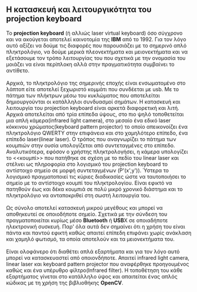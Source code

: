 ## Η κατασκευή και λειτουργικότητα του projection keyboard
Το **projection keyboard** (ή αλλιώς laser virtual keyboard) όσο σύγχρονο και να ακούγεται αποτελεί καινοτομία της **IBM** από το 1992. Για τον λόγο αυτό αξίζει να δούμε
τις διαφορές που παρουσιάζει με το σημερινό απλό πληκτρολόγιο, να δούμε μερικά πλεονεκτήματα και μειονεκτήματα και να εξετάσουμε τον τρόπο λειτουργίας του που σχετικά με την 
ονομασία του μοιάζει να είναι περίπλοκη αλλά στην πραγματικότητα συμβαίνει το αντίθετο. <br>
<br>
Αρχικά, το πληκτρολόγιο της σημερινής εποχής είναι ενσωματομένο στο λάπτοπ είτε αποτελεί ξεχωριστό κομμάτι που συνδέεται με usb. Με το πάτημα των πλήκτρων μέσω του κυκλώματος
που αποτελείται δημιουργούνται οι κατάλληλοι συνδυασμοί σημάτων. Η κατασκευή και λειτουργία του projection keyboard είναι αρκετά διαφορετική και λιτή. Αρχικά αποτελείται από 
τρία επίπεδα ύψους, στο πιο ψηλό τοποθετείται μια απλή κάμερα(infrared light camera), στο μεσαίο ένα εδικό laser κόκκινου χρώματος(keyboard pattern projector) το οποίο 
απεικονοίζει ένα πληκτρολόγιο QWERTY στην επιφάνεια και στο χαμηλότερο επίπεδο, ένα επίπεδο laser(linear laser). Ο τρόπος που αναγνωρίζει το πάτημα των κουμπιών στην ουσία 
υπολογίζεται από συντεταγμένες στο επίπεδο. Αναλυτικότερα, εφόσον ο χρήστης πληκτρολογήσει, η κάμερα υπολογίζει το <<κουμπί>> που πατήθηκε σε σχέση με το πεδίο του linear laser
και στέλνει ως πληροφορία στο λογισμικό του projection keyboard το αντίστοιχο σημείο σε μορφή συντεταγμένων (P'(x',y')). Ύστερα το λογισμικό πραγματοποιεί τις κύριες διαδικασίες
ώστε να ταυτοποιήσει το σημείο με το αντίστοιχο κουμπί του πληκτρολογίου. Είναι εφικτό να πατηθούν έως και δέκα κουμπιά σε πολύ μικρό χρονικό διάστημα και το πληκτρολόγιο να
ανταποκριθεί στη σωστή λειτουργία του. <br>
<br>
Ως σύνολο αποτελεί κατασκευή μικρού μεγέθους και μπορεί να αποθηκευτεί σε οποιοδήποτε σημείο. Σχετικά με την σύνδεση του πραγματοποιείται κυρίως μέσο **Bluetooth** ή **USB**X σε οποιαδήποτε  ηλεκτρονική συσκευή. Παρ' όλα αυτά δεν σημαίνει ότι η χρήση του είναι πάντα και παντού εφικτή καθώς απαιτεί επίπεδη επιφάνει χωρίς ανάκλαση και χαμηλό φωτισμό, τα οποία αποτελούν και τα μειονεκτήματα του. <br>
<br>
Είναι ολοφάνερο ότι διαθέτει απλά εξαρτήματα και για τον λόγο αυτό μπορεί να κατασκευαστεί από οποιονδήποτε. Απαιτεί infrared light camera, linear laser και keyboard pattern 
projector που αναφέρθηκε προηγουμένος καθώς και ένα υπέρυθρο φίλτρο(Infrared filter). Η τοποθέτηση του κάθε εξαρτήματος γίνεται στο κατάλληλο ύψος και απαιτείται ένας απλός 
κώδικας με τη χρήση της βιβλιοθήκης **OpenCV**.
